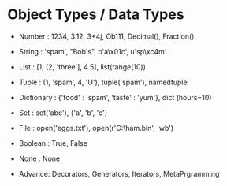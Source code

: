 # Object Types / Data Types

- Number : 1234, 3.12, 3+4j, Ob111, Decimal(), Fraction()

- String : 'spam', "Bob's", b'a\x01c', u'sp\xc4m'


- List : [1, [2, 'three'], 4.5], list(range(10))

- Tuple : (1, 'spam', 4, 'U'), tuple('spam'), namedtuple

- Dictionary : {'food' : 'spam', 'taste' : 'yum'}, dict (hours=10)

- Set : set('abc'), {'a', 'b', 'c'}

- File : open('eggs.txt'), open(r'C:\ham.bin', 'wb')

- Boolean : True, False

- None : None

- Advance: Decorators, Generators, Iterators, MetaPrgramming